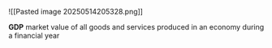 ![[Pasted image 20250514205328.png]]

**GDP** 
	market value of all goods and services produced in an economy during a financial year
